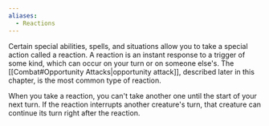 ```yaml
---
aliases:
  - Reactions
---
```

Certain special abilities, spells, and situations allow you to take a special action called a reaction. A reaction is an instant response to a trigger of some kind, which can occur on your turn or on someone else's. The [[Combat#Opportunity Attacks|opportunity attack]], described later in this chapter, is the most common type of reaction.

When you take a reaction, you can't take another one until the start of your next turn. If the reaction interrupts another creature's turn, that creature can continue its turn right after the reaction.